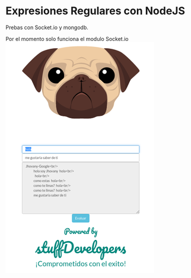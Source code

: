 # Expresiones Regulares con NodeJS

Prebas con Socket.io y mongodb.

Por el momento solo funciona el modulo Socket.io
![expresionesR](header.png)
